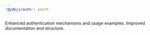```yaml
---
'@ydbjs/auth': patch
---
```


Enhanced authentication mechanisms and usage examples.
Improved documentation and structure.
